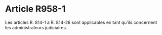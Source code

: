 # Article R958-1

Les articles R. 814-1 à R. 814-28 sont applicables en tant qu'ils concernent les administrateurs judiciaires.
